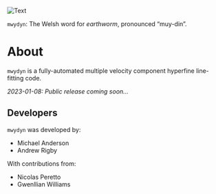 ![Text](logo_black.png)

`mwydyn`: The Welsh word for *earthworm*, pronounced “muy-din”.

# About

`mwydyn` is a fully-automated multiple velocity component hyperfine line-fitting code.

*2023-01-08: Public release coming soon...*

## Developers

`mwydyn` was developed by:
* Michael Anderson
* Andrew Rigby

With contributions from:
* Nicolas Peretto
* Gwenllian Williams